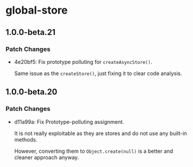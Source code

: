 # global-store

## 1.0.0-beta.21

### Patch Changes

- 4e20bf5: Fix prototype polluting for `createAsyncStore()`.

  Same issue as the `createStore()`,
  just fixing it to clear code analysis.

## 1.0.0-beta.20

### Patch Changes

- d11a99a: Fix Prototype-polluting assignment.

  It is not really exploitable as they are stores and do not use any built-in methods.

  However, converting them to `Object.create(null)` is a better and cleaner approach anyway.
